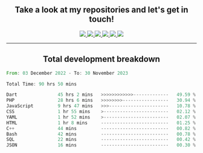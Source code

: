 <h2 align="center">
  Take a look at my repositories and let's get in touch!
</h2>
<p align="center">
  <a href= "">
    <img src="https://img.icons8.com/material-outlined/30/689d6a/facebook.png"/>
  </a>
  <a href= "">
    <img src="https://img.icons8.com/material-outlined/30/689d6a/instagram.png"/>
  </a>
  <a href= "">
    <img src="https://img.icons8.com/material-outlined/30/689d6a/linkedin.png"/>
  </a>
  <a href= "">
    <img src="https://img.icons8.com/material-outlined/30/689d6a/twitter.png"/>
  </a>
  <a href= "">
    <img src="https://img.icons8.com/material-outlined/30/689d6a/geography.png"/>
  </a>
  <a href="">
    <img src="https://img.icons8.com/material-outlined/30/689d6a/email.png"/>
  </a>
</p>

---

<h2 align="center">Total development breakdown</h2>

<p align="center">
<!--START_SECTION:waka-->

```rust
From: 03 December 2022 - To: 30 November 2023

Total Time: 90 hrs 50 mins

Dart               45 hrs 2 mins   >>>>>>>>>>>>-------------   49.59 %
PHP                28 hrs 6 mins   >>>>>>>>-----------------   30.94 %
JavaScript         9 hrs 47 mins   >>>----------------------   10.78 %
CSS                1 hr 55 mins    >------------------------   02.12 %
YAML               1 hr 52 mins    >------------------------   02.07 %
HTML               1 hr 8 mins     -------------------------   01.25 %
C++                44 mins         -------------------------   00.82 %
Bash               42 mins         -------------------------   00.78 %
SQL                22 mins         -------------------------   00.42 %
JSON               16 mins         -------------------------   00.30 %
```

<!--END_SECTION:waka-->
</p>
